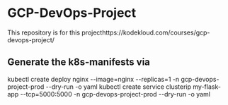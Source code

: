 # GCP-DevOps-Project
This repository is for this projecthttps://kodekloud.com/courses/gcp-devops-project/
## Generate the k8s-manifests via ##
kubectl create deploy nginx --image=nginx --replicas=1 -n gcp-devops-project-prod --dry-run -o yaml 
kubectl create service clusterip my-flask-app --tcp=5000:5000 -n gcp-devops-project-prod --dry-run -o yaml